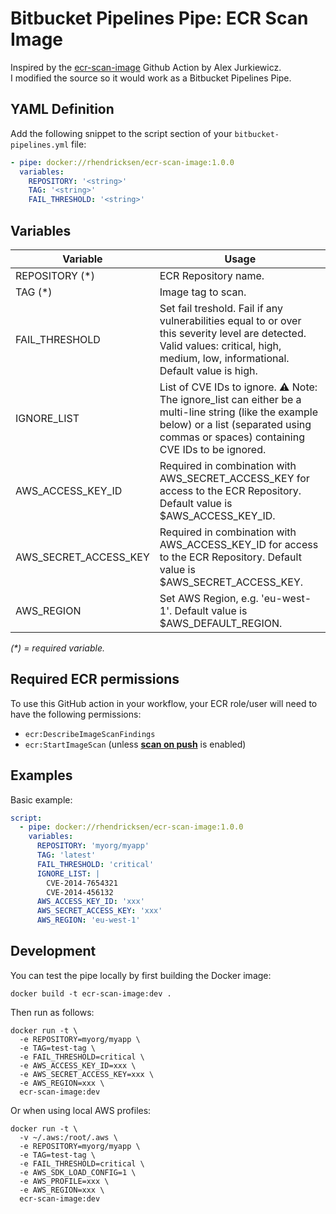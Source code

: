 # Bitbucket Pipelines Pipe: ECR Scan Image

Inspired by the [ecr-scan-image](https://github.com/alexjurkiewicz/ecr-scan-image) Github Action by Alex Jurkiewicz.  
I modified the source so it would work as a Bitbucket Pipelines Pipe.

## YAML Definition

Add the following snippet to the script section of your `bitbucket-pipelines.yml` file:

```yaml
- pipe: docker://rhendricksen/ecr-scan-image:1.0.0
  variables:
    REPOSITORY: '<string>'
    TAG: '<string>'
    FAIL_THRESHOLD: '<string>'
```

## Variables

| Variable              | Usage                                                       |
| --------------------- | ----------------------------------------------------------- |
| REPOSITORY (*)        | ECR Repository name.  |
| TAG (*)               | Image tag to scan. |
| FAIL_THRESHOLD        | Set fail treshold. Fail if any vulnerabilities equal to or over this severity level are detected. Valid values: critical, high, medium, low, informational. Default value is high. | 
| IGNORE_LIST           | List of CVE IDs to ignore.  ⚠️ Note: The ignore_list can either be a multi-line string (like the example below) or a list (separated using commas or spaces) containing CVE IDs to be ignored. | 
| AWS_ACCESS_KEY_ID     | Required in combination with AWS_SECRET_ACCESS_KEY for access to the ECR Repository. Default value is $AWS_ACCESS_KEY_ID. | 
| AWS_SECRET_ACCESS_KEY | Required in combination with AWS_ACCESS_KEY_ID for access to the ECR Repository. Default value is $AWS_SECRET_ACCESS_KEY. | 
| AWS_REGION            | Set AWS Region, e.g. 'eu-west-1'. Default value is $AWS_DEFAULT_REGION.| 

_(*) = required variable._

## Required ECR permissions

To use this GitHub action in your workflow, your ECR role/user will need to have the following permissions:
- `ecr:DescribeImageScanFindings`
- `ecr:StartImageScan` (unless [**scan on push**](https://docs.aws.amazon.com/AmazonECR/latest/userguide/image-scanning.html#scanning-repository) is enabled)

## Examples

Basic example:

```yaml
script:
  - pipe: docker://rhendricksen/ecr-scan-image:1.0.0
    variables:
      REPOSITORY: 'myorg/myapp'
      TAG: 'latest'
      FAIL_THRESHOLD: 'critical'
      IGNORE_LIST: |
        CVE-2014-7654321
        CVE-2014-456132
      AWS_ACCESS_KEY_ID: 'xxx'
      AWS_SECRET_ACCESS_KEY: 'xxx'
      AWS_REGION: 'eu-west-1'
```

## Development
You can test the pipe locally by first building the Docker image:
```
docker build -t ecr-scan-image:dev .
```

Then run as follows:
```
docker run -t \
  -e REPOSITORY=myorg/myapp \
  -e TAG=test-tag \
  -e FAIL_THRESHOLD=critical \
  -e AWS_ACCESS_KEY_ID=xxx \
  -e AWS_SECRET_ACCESS_KEY=xxx \
  -e AWS_REGION=xxx \
  ecr-scan-image:dev
```

Or when using local AWS profiles:
```
docker run -t \
  -v ~/.aws:/root/.aws \
  -e REPOSITORY=myorg/myapp \
  -e TAG=test-tag \
  -e FAIL_THRESHOLD=critical \
  -e AWS_SDK_LOAD_CONFIG=1 \
  -e AWS_PROFILE=xxx \
  -e AWS_REGION=xxx \
  ecr-scan-image:dev
```
